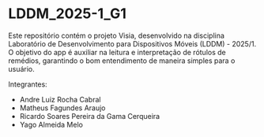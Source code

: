 # LDDM_2025-1_G1
Este repositório contém o projeto Visia, desenvolvido na disciplina Laboratório de Desenvolvimento para Dispositivos Móveis (LDDM) - 2025/1. O objetivo do app é auxiliar na leitura e interpretação de rótulos de remédios, garantindo o bom entendimento de maneira simples para o usuário.

Integrantes:
- Andre Luiz Rocha Cabral
- Matheus Fagundes Araujo
- Ricardo Soares Pereira da Gama Cerqueira
- Yago Almeida Melo
